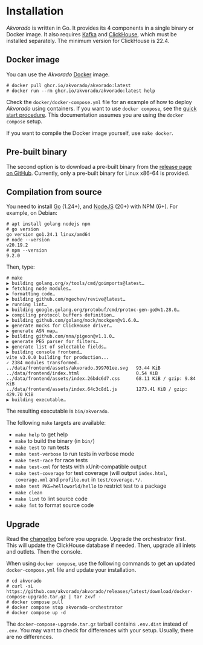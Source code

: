 # Installation

*Akvorado* is written in Go. It provides its 4 components in a single binary or
Docker image. It also requires [Kafka](https://kafka.apache.org/quickstart) and
[ClickHouse](https://clickhouse.com/docs/en/getting-started/install/), which
must be installed separately. The minimum version for ClickHouse is 22.4.

## Docker image

You can use the *Akvorado* [Docker](https://docs.docker.com/get-docker) image.

```console
# docker pull ghcr.io/akvorado/akvorado:latest
# docker run --rm ghcr.io/akvorado/akvorado:latest help
```

Check the `docker/docker-compose.yml` file for an example of how to deploy
*Akvorado* using containers. If you want to use `docker compose`, see
the [quick start procedure](00-intro.md#quick-start). This documentation assumes
you are using the `docker compose` setup.

If you want to compile the Docker image yourself, use `make docker`.

## Pre-built binary

The second option is to download a pre-built binary from the [release page
on GitHub](https://github.com/akvorado/akvorado/releases).
Currently, only a pre-built binary for Linux x86-64 is provided.

## Compilation from source

You need to install [Go](https://go.dev/doc/install) (1.24+), and
[NodeJS](https://nodejs.org/en/download/) (20+) with NPM (6+). For example, on
Debian:

```console
# apt install golang nodejs npm
# go version
go version go1.24.1 linux/amd64
# node --version
v20.19.2
# npm --version
9.2.0
```

Then, type:

```console
# make
▶ building golang.org/x/tools/cmd/goimports@latest…
▶ fetching node modules…
▶ formatting code…
▶ building github.com/mgechev/revive@latest…
▶ running lint…
▶ building google.golang.org/protobuf/cmd/protoc-gen-go@v1.28.0…
▶ compiling protocol buffers definition…
▶ building github.com/golang/mock/mockgen@v1.6.0…
▶ generate mocks for ClickHouse driver…
▶ generate ASN map…
▶ building github.com/mna/pigeon@v1.1.0…
▶ generate PEG parser for filters…
▶ generate list of selectable fields…
▶ building console frontend…
vite v3.0.0 building for production...
✓ 2384 modules transformed.
../data/frontend/assets/akvorado.399701ee.svg   93.44 KiB
../data/frontend/index.html                     0.54 KiB
../data/frontend/assets/index.26bdc6d7.css      68.11 KiB / gzip: 9.84 KiB
../data/frontend/assets/index.64c3c8d1.js       1273.41 KiB / gzip: 429.70 KiB
▶ building executable…
```

The resulting executable is `bin/akvorado`.

The following `make` targets are available:

- `make help` to get help
- `make` to build the binary (in `bin/`)
- `make test` to run tests
- `make test-verbose` to run tests in verbose mode
- `make test-race` for race tests
- `make test-xml` for tests with xUnit-compatible output
- `make test-coverage` for test coverage (will output `index.html`,
  `coverage.xml` and `profile.out` in `test/coverage.*/`.
- `make test PKG=helloworld/hello` to restrict test to a package
- `make clean`
- `make lint` to lint source code
- `make fmt` to format source code

## Upgrade

Read the [changelog](99-changelog.md) before you upgrade.
Upgrade the orchestrator first. This will update the ClickHouse database if
needed. Then, upgrade all inlets and outlets. Then the console.

When using `docker compose`, use the following commands to get an updated
`docker-compose.yml` file and update your installation.

```console
# cd akvorado
# curl -sL https://github.com/akvorado/akvorado/releases/latest/download/docker-compose-upgrade.tar.gz | tar zxvf -
# docker compose pull
# docker compose stop akvorado-orchestrator
# docker compose up -d
```

The `docker-compose-upgrade.tar.gz` tarball contains `.env.dist` instead of `.env`.
You may want to check for differences with your setup. Usually, there are no differences.
